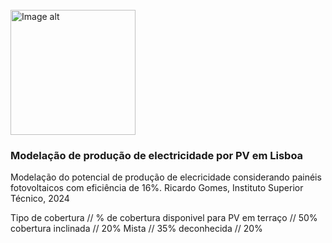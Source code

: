 <br />
<img
  src="https://i.imgur.com/qy5CuJV.jpeg"
  alt="Image alt"
  width="200px"
/>

### Modelação de produção de electricidade por PV em Lisboa

Modelação do potencial de produção de elecricidade considerando painéis fotovoltaicos com eficiência de 16%. 
Ricardo Gomes, Instituto Superior Técnico, 2024

Tipo de cobertura // % de cobertura disponivel para PV
em terraço // 50%
cobertura inclinada // 20%
Mista // 35%
deconhecida // 20%



